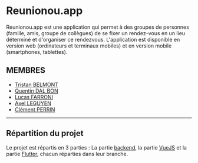 # Reunionou.app

Reunionou.app est une application qui permet à des groupes de personnes (famille, amis,
groupe de collègues) de se fixer un rendez-vous en un lieu déterminé et d'organiser ce rendezvous. L'application est disponible en version web (ordinateurs et terminaux mobiles) et en
version mobile (smartphones, tablettes).

## MEMBRES 

- [Tristan BELMONT](https://github.com/MaegIins)
- [Quentin DAL BON](https://github.com/Quent5)
- [Lucas FARRONI](https://github.com/lucasfarroni)
- [Axel LEGUYEN](https://github.com/lgyn57)
- [Clément PERRIN](https://github.com/alfiov)

---------------------------------------------------------------------------------

## Répartition du projet

Le projet est répartis en 3 parties : La partie [backend](https://github.com/MaegIins/reunionou/tree/BACKEND), la partie [VueJS](https://github.com/MaegIins/reunionou/tree/VUE) et la partie [Flutter](https://github.com/MaegIins/reunionou/tree/Flutter_Master), chacun réparties dans leur branche.

